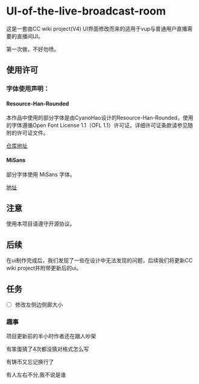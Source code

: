 # UI-of-the-live-broadcast-room

这是一套由CC wiki project(V4) UI界面修改而来的适用于vup与普通用户直播需要的直播间UI。

第一次做，不好勿喷。

## 使用许可

### 字体使用声明：

#### Resource-Han-Rounded

本作品中使用的部分字体是由CyanoHao设计的Resource-Han-Rounded，使用的字体遵循Open Font License 1.1（OFL 1.1）许可证。详细许可证条款请参见随附的许可证文件。

[仓库地址](https://github.com/CyanoHao/Resource-Han-Rounded)

#### MiSans

部分字体使用 MiSans 字体。

[地址](https://hyperos.mi.com/font/)


## 注意

使用本项目请遵守开源协议。

## 后续

在ui制作完成后，我们发现了一些在设计中无法发现的问题，后续我们将更新CC wiki project并附带更新后的ui。

## 任务

- [ ] 修改左侧边侧廊大小

### 趣事

项目更新前的半小时作者还在跟人吵架

有笨蛋猜了4次都没猜对格式怎么写

有铸币又忘记换行了

有人左右不分,我不说是谁
